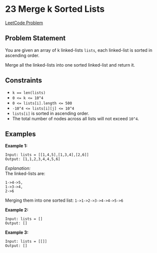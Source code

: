 # 23 Merge k Sorted Lists

[LeetCode Problem](https://leetcode.com/problems/merge-k-sorted-lists)

## Problem Statement

You are given an array of k linked-lists `lists`, each linked-list is sorted in ascending order.

Merge all the linked-lists into one sorted linked-list and return it.

## Constraints

- `k == len(lists)`  
- `0 <= k <= 10^4`  
- `0 <= lists[i].length <= 500`  
- `-10^4 <= lists[i][j] <= 10^4`  
- `lists[i]` is sorted in ascending order.  
- The total number of nodes across all lists will not exceed `10^4`.

## Examples

**Example 1:**
```text
Input: lists = [[1,4,5],[1,3,4],[2,6]]
Output: [1,1,2,3,4,4,5,6]
```
_Explanation:_  
The linked-lists are:
```text
1->4->5,
1->3->4,
2->6
```
Merging them into one sorted list: `1->1->2->3->4->4->5->6`

**Example 2:**
```text
Input: lists = []
Output: []
```

**Example 3:**
```text
Input: lists = [[]]
Output: []
```


